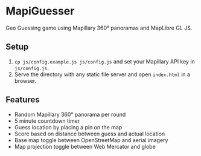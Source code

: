 # MapiGuesser

Geo Guessing game using Mapillary 360° panoramas and MapLibre GL JS.


## Setup

1. `cp js/config.example.js js/config.js` and set your Mapillary API key in `js/config.js`.
2. Serve the directory with any static file server and open `index.html` in a browser.

## Features

* Random Mapillary 360° panorama per round
* 5 minute countdown timer
* Guess location by placing a pin on the map
* Score based on distance between guess and actual location
* Base map toggle between OpenStreetMap and aerial imagery
* Map projection toggle between Web Mercator and globe
